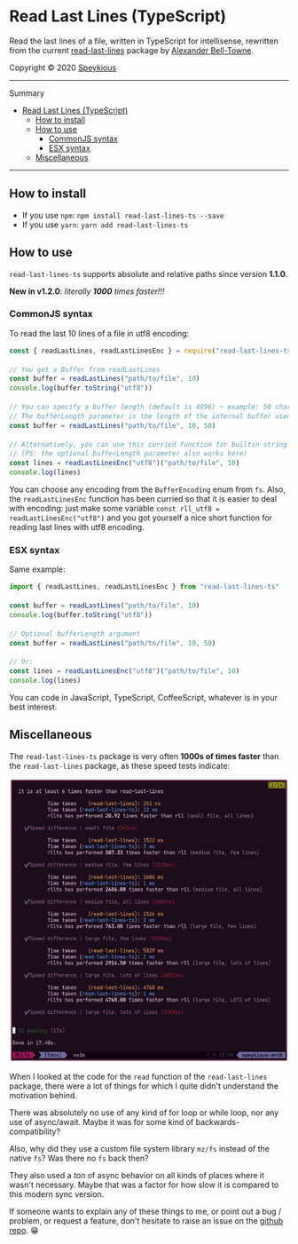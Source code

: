 # Read Last Lines (TypeScript)

Read the last lines of a file, written in TypeScript for intellisense, rewritten
from the current [read-last-lines](https://github.com/alexbbt/read-last-lines)
package by [Alexander Bell-Towne](https://github.com/alexbbt).

Copyright © 2020 [Speykious](https://github.com/Speykious)

***
Summary
- [Read Last Lines (TypeScript)](#read-last-lines-typescript)
	- [How to install](#how-to-install)
	- [How to use](#how-to-use)
		- [CommonJS syntax](#commonjs-syntax)
		- [ESX syntax](#esx-syntax)
	- [Miscellaneous](#miscellaneous)
***

## How to install

- If you use `npm`: `npm install read-last-lines-ts --save`
- If you use `yarn`: `yarn add read-last-lines-ts`


## How to use

`read-last-lines-ts` supports absolute and relative paths since version **1.1.0**.

**New in v1.2.0**: *literally **1000** times faster!!!*

### CommonJS syntax
To read the last 10 lines of a file in utf8 encoding:
```js
const { readLastLines, readLastLinesEnc } = require("read-last-lines-ts")

// You get a Buffer from readLastLines
const buffer = readLastLines("path/to/file", 10)
console.log(buffer.toString("utf8"))

// You can specify a buffer length (default is 4096) ─ example: 50 chars at a time!
// The bufferLength parameter is the length of the internal buffer used for reading
const buffer = readLastLines("path/to/file", 10, 50)

// Alternatively, you can use this curried function for builtin string conversion
// (PS: the optional bufferLength parameter also works here)
const lines = readLastLinesEnc("utf8")("path/to/file", 10)
console.log(lines)
```
You can choose any encoding from the `BufferEncoding` enum from `fs`.
Also, the `readLastLinesEnc` function has been curried so that it is
easier to deal with encoding: just make some variable
`const rll_utf8 = readLastLinesEnc("utf8")` and you got yourself a
nice short function for reading last lines with utf8 encoding.

### ESX syntax
Same example:
```js
import { readLastLines, readLastLinesEnc } from "read-last-lines-ts"

const buffer = readLastLines("path/to/file", 10)
console.log(buffer.toString("utf8"))

// Optional bufferLength argument
const buffer = readLastLines("path/to/file", 10, 50)

// Or:
const lines = readLastLinesEnc("utf8")("path/to/file", 10)
console.log(lines)
```
You can code in JavaScript, TypeScript, CoffeeScript, whatever is in your best interest.

## Miscellaneous
The `read-last-lines-ts` package is very often
**1000s of times faster** than the `read-last-lines` package,
as these speed tests indicate:

[![Test screenshot](resources/screenshot-test.png)](resources/screenshot-test.png)

When I looked at the code for the `read` function of the `read-last-lines` package,
there were a lot of things for which I quite didn't understand the motivation behind.

There was absolutely no use of any kind of for loop or while loop, nor any use of async/await.
Maybe it was for some kind of backwards-compatibility?

Also, why did they use a custom file system library `mz/fs` instead of the native `fs`?
Was there no `fs` back then?

They also used a *ton* of async behavior on all kinds of
places where it wasn't necessary. Maybe that was a factor for how slow it is compared
to this modern sync version.

If someone wants to explain any of these things to me, or point out a bug / problem,
or request a feature, don't hesitate to raise an issue on the [github repo](https://github.com/Speykious/read-last-lines-ts). 😁